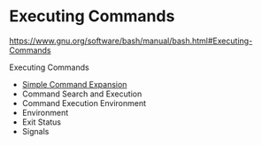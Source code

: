 # Executing Commands

https://www.gnu.org/software/bash/manual/bash.html#Executing-Commands

Executing Commands
- [Simple Command Expansion](./simple-command-expansion.md)
- Command Search and Execution
- Command Execution Environment
- Environment
- Exit Status
- Signals
